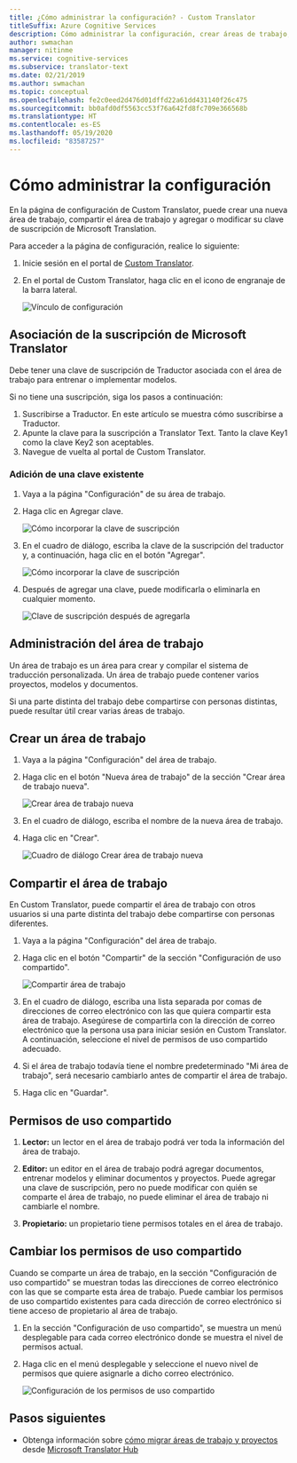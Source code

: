 ```yaml
---
title: ¿Cómo administrar la configuración? - Custom Translator
titleSuffix: Azure Cognitive Services
description: Cómo administrar la configuración, crear áreas de trabajo, compartir áreas de trabajo y administrar la clave de suscripción en Custom Translator.
author: swmachan
manager: nitinme
ms.service: cognitive-services
ms.subservice: translator-text
ms.date: 02/21/2019
ms.author: swmachan
ms.topic: conceptual
ms.openlocfilehash: fe2c0eed2d476d01dffd22a61dd431140f26c475
ms.sourcegitcommit: bb0afd0df5563cc53f76a642fd8fc709e366568b
ms.translationtype: HT
ms.contentlocale: es-ES
ms.lasthandoff: 05/19/2020
ms.locfileid: "83587257"
---
```

# <a name="how-to-manage-settings"></a>Cómo administrar la configuración

En la página de configuración de Custom Translator, puede crear una nueva área de trabajo, compartir el área de trabajo y agregar o modificar su clave de suscripción de Microsoft Translation.

Para acceder a la página de configuración, realice lo siguiente:

1. Inicie sesión en el portal de [Custom Translator](https://portal.customtranslator.azure.ai/).
2. En el portal de Custom Translator, haga clic en el icono de engranaje de la barra lateral.

    ![Vínculo de configuración](media/how-to/how-to-settings.png)

## <a name="associating-microsoft-translator-subscription"></a>Asociación de la suscripción de Microsoft Translator

Debe tener una clave de suscripción de Traductor asociada con el área de trabajo para entrenar o implementar modelos.

Si no tiene una suscripción, siga los pasos a continuación:

1. Suscribirse a Traductor. En este artículo se muestra cómo suscribirse a Traductor.
2. Apunte la clave para la suscripción a Translator Text. Tanto la clave Key1 como la clave Key2 son aceptables.
3. Navegue de vuelta al portal de Custom Translator.

### <a name="add-existing-key"></a>Adición de una clave existente

1.  Vaya a la página "Configuración" de su área de trabajo.
2.  Haga clic en Agregar clave.

    ![Cómo incorporar la clave de suscripción](media/how-to/how-to-add-subscription-key.png)

3. En el cuadro de diálogo, escriba la clave de la suscripción del traductor y, a continuación, haga clic en el botón "Agregar".

    ![Cómo incorporar la clave de suscripción](media/how-to/how-to-add-subscription-key-dialog.png)
4.  Después de agregar una clave, puede modificarla o eliminarla en cualquier momento.

    ![Clave de suscripción después de agregarla](media/how-to/subscription-key-after-add.png)

## <a name="manage-your-workspace"></a>Administración del área de trabajo

Un área de trabajo es un área para crear y compilar el sistema de traducción personalizada. Un área de trabajo puede contener varios proyectos, modelos y documentos.

Si una parte distinta del trabajo debe compartirse con personas distintas, puede resultar útil crear varias áreas de trabajo.

## <a name="create-a-new-workspace"></a>Crear un área de trabajo

1.  Vaya a la página "Configuración" del área de trabajo.
2.  Haga clic en el botón "Nueva área de trabajo" de la sección "Crear área de trabajo nueva".

    ![Crear área de trabajo nueva](media/how-to/create-new-workspace.png)

4.  En el cuadro de diálogo, escriba el nombre de la nueva área de trabajo.
5.  Haga clic en "Crear".

    ![Cuadro de diálogo Crear área de trabajo nueva](media/how-to/create-new-workspace-dialog.png)

## <a name="share-your-workspace"></a>Compartir el área de trabajo

En Custom Translator, puede compartir el área de trabajo con otros usuarios si una parte distinta del trabajo debe compartirse con personas diferentes.

1.  Vaya a la página "Configuración" del área de trabajo.
2.  Haga clic en el botón "Compartir" de la sección "Configuración de uso compartido".

    ![Compartir área de trabajo](media/how-to/share-workspace.png)

3.  En el cuadro de diálogo, escriba una lista separada por comas de direcciones de correo electrónico con las que quiera compartir esta área de trabajo. Asegúrese de compartirla con la dirección de correo electrónico que la persona usa para iniciar sesión en Custom Translator. A continuación, seleccione el nivel de permisos de uso compartido adecuado.

4.  Si el área de trabajo todavía tiene el nombre predeterminado "Mi área de trabajo", será necesario cambiarlo antes de compartir el área de trabajo.
5.  Haga clic en "Guardar".

## <a name="sharing-permissions"></a>Permisos de uso compartido

1.  **Lector:** un lector en el área de trabajo podrá ver toda la información del área de trabajo.

2.  **Editor:** un editor en el área de trabajo podrá agregar documentos, entrenar modelos y eliminar documentos y proyectos. Puede agregar una clave de suscripción, pero no puede modificar con quién se comparte el área de trabajo, no puede eliminar el área de trabajo ni cambiarle el nombre.

3.  **Propietario:** un propietario tiene permisos totales en el área de trabajo.

## <a name="change-sharing-permission"></a>Cambiar los permisos de uso compartido

Cuando se comparte un área de trabajo, en la sección "Configuración de uso compartido" se muestran todas las direcciones de correo electrónico con las que se comparte esta área de trabajo. Puede cambiar los permisos de uso compartido existentes para cada dirección de correo electrónico si tiene acceso de propietario al área de trabajo.

1.  En la sección "Configuración de uso compartido", se muestra un menú desplegable para cada correo electrónico donde se muestra el nivel de permisos actual.

2.  Haga clic en el menú desplegable y seleccione el nuevo nivel de permisos que quiere asignarle a dicho correo electrónico.

    ![Configuración de los permisos de uso compartido](media/how-to/sharing-permission-settings.png)

## <a name="next-steps"></a>Pasos siguientes

- Obtenga información sobre [cómo migrar áreas de trabajo y proyectos](how-to-migrate.md) desde [Microsoft Translator Hub](https://hub.microsofttranslator.com)
